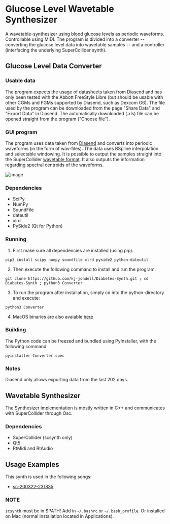 # Glucose Level Wavetable Synthesizer
A wavetable-synthesizer using blood glucose levels as periodic waveforms. Controllable using MIDI.
The program is divided into a converter -- converting the glucose level data into wavetable samples -- and a controller (interfacing the underlying SuperCollider synth).

## Glucose Level Data Converter
### Usable data
The program expects the usage of datasheets taken from [Diasend](https://www.diasend.com/) and has only been tested with the Abbott FreeStyle Libre (but should be usable with other CGMs and FGMs supported by Diasend, such as Dexcom G6). The file used by the program can be downloaded from the page "Share Data" and "Export Data" in Diasend. The automatically downloaded (.xls) file can be opened straight from the program ("Choose file").

### GUI program
The program uses data taken from [Diasend](https://www.diasend.com/) and converts into periodic waveforms (in the form of wav-files). The data uses BSpline interpolation and selectable windowing. It is possible to output the samples straight into the SuperCollider [wavetable format](https://doc.sccode.org/Classes/Wavetable.html). It also outputs the information regarding spectral centroids of the waveforms.

![image](https://user-images.githubusercontent.com/30523857/84710875-5d4b6000-af65-11ea-9305-9722ac31d660.png)

### Dependencies
* SciPy
* NumPy
* SoundFile
* dateutil
* xlrd
* PySide2 (Qt for Python)

### Running
1. First make sure all dependencies are installed (using pip):
```
pip3 install scipy numpy soundfile xlrd pyside2 python-dateutil 
```
2. Then execute the following command to install and run the program. 
```
git clone https://github.com/kj-jondell/Diabetes-Synth.git ; cd Diabetes-Synth ; python3 Converter
```
3. To run the program after installation, simply cd into the python-directory and execute:
```
python3 Converter
``` 
4. MacOS binaries are also avaiable [here](https://github.com/kj-jondell/Diabetes-Synth/releases/tag/v0.1-alpha)


### Building
The Python code can be freezed and bundled using PyInstaller, with the following command:
```
pyinstaller Converter.spec
``` 

### Notes
Diasend only allows exporting data from the last 202 days.

## Wavetable Synthesizer
The Synthesizer implementation is mostly written in C++ and communicates with SuperCollider through Osc.

### Dependencies
* SuperCollider (scsynth only)
* Qt5
* RtMidi and RtAudio

## Usage Examples 
This synth is used in the following songs:
* [sc-200322-231835](https://soundcloud.com/k-j-jondell/sc-200322-231835)

### NOTE
`scsynth` must be in $PATH! Add in `~/.bashrc` or `~/.bash_profile`. Or installed on Mac (normal installation located in Applications).
